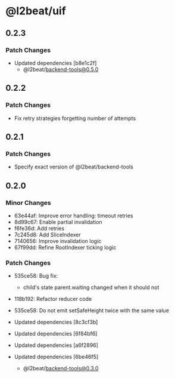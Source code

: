 # @l2beat/uif

## 0.2.3

### Patch Changes

- Updated dependencies [b8e1c2f]
  - @l2beat/backend-tools@0.5.0

## 0.2.2

### Patch Changes

- Fix retry strategies forgetting number of attempts

## 0.2.1

### Patch Changes

- Specify exact version of @l2beat/backend-tools

## 0.2.0

### Minor Changes

- 63e44af: Improve error handling: timeout retries
- 8d99c67: Enable partial invalidation
- f6fe36d: Add retries
- 7c245d8: Add SliceIndexer
- 7140656: Improve invalidation logic
- 67f99dd: Refine RootIndexer ticking logic

### Patch Changes

- 535ce58: Bug fix:

  - child's state parent.waiting changed when it should not

- 118b192: Refactor reducer code
- 535ce58: Do not emit setSafeHeight twice with the same value
- Updated dependencies [8c3cf3b]
- Updated dependencies [6f84bf6]
- Updated dependencies [a6f2896]
- Updated dependencies [6be46f5]
  - @l2beat/backend-tools@0.3.0
